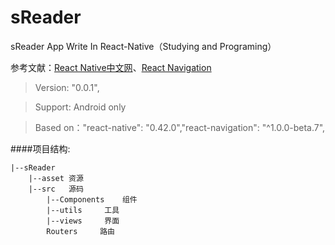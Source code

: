 # sReader
sReader App Write In React-Native（Studying and Programing）

参考文献：[React Native中文网](http://reactnative.cn/)、[React Navigation](https://reactnavigation.org/)

>Version: "0.0.1",

>Support: Android only

>Based on："react-native": "0.42.0","react-navigation": "^1.0.0-beta.7",


####项目结构:

    |--sReader
        |--asset 资源
        |--src   源码
            |--Components    组件
            |--utils     工具
            |--views     界面
            Routers     路由


